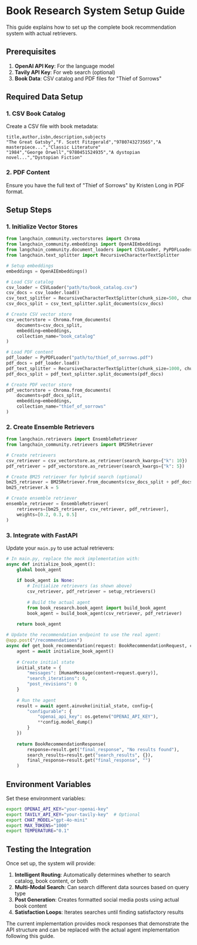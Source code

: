 # Book Research System Setup Guide

This guide explains how to set up the complete book recommendation system with actual retrievers.

## Prerequisites

1. **OpenAI API Key**: For the language model
2. **Tavily API Key**: For web search (optional)
3. **Book Data**: CSV catalog and PDF files for "Thief of Sorrows"

## Required Data Setup

### 1. CSV Book Catalog
Create a CSV file with book metadata:
```csv
title,author,isbn,description,subjects
"The Great Gatsby","F. Scott Fitzgerald","9780743273565","A masterpiece...","Classic Literature"
"1984","George Orwell","9780451524935","A dystopian novel...","Dystopian Fiction"
```

### 2. PDF Content
Ensure you have the full text of "Thief of Sorrows" by Kristen Long in PDF format.

## Setup Steps

### 1. Initialize Vector Stores

```python
from langchain_community.vectorstores import Chroma
from langchain_community.embeddings import OpenAIEmbeddings
from langchain_community.document_loaders import CSVLoader, PyPDFLoader
from langchain.text_splitter import RecursiveCharacterTextSplitter

# Setup embeddings
embeddings = OpenAIEmbeddings()

# Load CSV catalog
csv_loader = CSVLoader("path/to/book_catalog.csv")
csv_docs = csv_loader.load()
csv_text_splitter = RecursiveCharacterTextSplitter(chunk_size=500, chunk_overlap=100)
csv_docs_split = csv_text_splitter.split_documents(csv_docs)

# Create CSV vector store
csv_vectorstore = Chroma.from_documents(
    documents=csv_docs_split,
    embedding=embeddings,
    collection_name="book_catalog"
)

# Load PDF content
pdf_loader = PyPDFLoader("path/to/thief_of_sorrows.pdf")
pdf_docs = pdf_loader.load()
pdf_text_splitter = RecursiveCharacterTextSplitter(chunk_size=1000, chunk_overlap=200)
pdf_docs_split = pdf_text_splitter.split_documents(pdf_docs)

# Create PDF vector store
pdf_vectorstore = Chroma.from_documents(
    documents=pdf_docs_split,
    embedding=embeddings,
    collection_name="thief_of_sorrows"
)
```

### 2. Create Ensemble Retrievers

```python
from langchain.retrievers import EnsembleRetriever
from langchain_community.retrievers import BM25Retriever

# Create retrievers
csv_retriever = csv_vectorstore.as_retriever(search_kwargs={"k": 10})
pdf_retriever = pdf_vectorstore.as_retriever(search_kwargs={"k": 5})

# Create BM25 retriever for hybrid search (optional)
bm25_retriever = BM25Retriever.from_documents(csv_docs_split + pdf_docs_split)
bm25_retriever.k = 5

# Create ensemble retriever
ensemble_retriever = EnsembleRetriever(
    retrievers=[bm25_retriever, csv_retriever, pdf_retriever],
    weights=[0.2, 0.3, 0.5]
)
```

### 3. Integrate with FastAPI

Update your `main.py` to use actual retrievers:

```python
# In main.py, replace the mock implementation with:
async def initialize_book_agent():
    global book_agent
    
    if book_agent is None:
        # Initialize retrievers (as shown above)
        csv_retriever, pdf_retriever = setup_retrievers()
        
        # Build the actual agent
        from book_research.book_agent import build_book_agent
        book_agent = build_book_agent(csv_retriever, pdf_retriever)
    
    return book_agent

# Update the recommendation endpoint to use the real agent:
@app.post("/recommendations")
async def get_book_recommendation(request: BookRecommendationRequest, config: Configuration = Depends(get_configuration)):
    agent = await initialize_book_agent()
    
    # Create initial state
    initial_state = {
        "messages": [HumanMessage(content=request.query)],
        "search_iterations": 0,
        "post_revisions": 0
    }
    
    # Run the agent
    result = await agent.ainvoke(initial_state, config={
        "configurable": {
            "openai_api_key": os.getenv("OPENAI_API_KEY"),
            **config.model_dump()
        }
    })
    
    return BookRecommendationResponse(
        response=result.get("final_response", "No results found"),
        search_results=result.get("search_results", {}),
        final_response=result.get("final_response", "")
    )
```

## Environment Variables

Set these environment variables:

```bash
export OPENAI_API_KEY="your-openai-key"
export TAVILY_API_KEY="your-tavily-key"  # Optional
export CHAT_MODEL="gpt-4o-mini"
export MAX_TOKENS="1000"
export TEMPERATURE="0.1"
```

## Testing the Integration

Once set up, the system will provide:

1. **Intelligent Routing**: Automatically determines whether to search catalog, book content, or both
2. **Multi-Modal Search**: Can search different data sources based on query type
3. **Post Generation**: Creates formatted social media posts using actual book content
4. **Satisfaction Loops**: Iterates searches until finding satisfactory results

The current implementation provides mock responses that demonstrate the API structure and can be replaced with the actual agent implementation following this guide.
